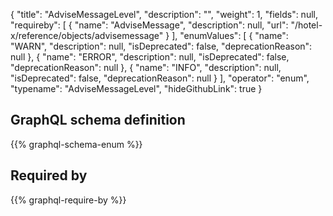 {
  "title": "AdviseMessageLevel",
  "description": "",
  "weight": 1,
  "fields": null,
  "requireby": [
    {
      "name": "AdviseMessage",
      "description": null,
      "url": "/hotel-x/reference/objects/advisemessage"
    }
  ],
  "enumValues": [
    {
      "name": "WARN",
      "description": null,
      "isDeprecated": false,
      "deprecationReason": null
    },
    {
      "name": "ERROR",
      "description": null,
      "isDeprecated": false,
      "deprecationReason": null
    },
    {
      "name": "INFO",
      "description": null,
      "isDeprecated": false,
      "deprecationReason": null
    }
  ],
  "operator": "enum",
  "typename": "AdviseMessageLevel",
  "hideGithubLink": true
}
## GraphQL schema definition

{{% graphql-schema-enum %}}

## Required by

{{% graphql-require-by %}}
